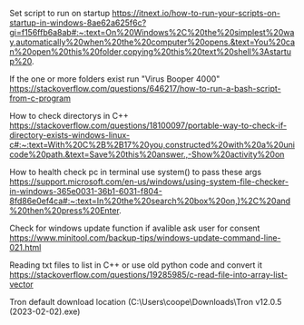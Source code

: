 Set script to run on startup 
https://itnext.io/how-to-run-your-scripts-on-startup-in-windows-8ae62a625f6c?gi=f156ffb6a8ab#:~:text=On%20Windows%2C%20the%20simplest%20way,automatically%20when%20the%20computer%20opens.&text=You%20can%20open%20this%20folder,copying%20this%20text%20shell%3Astartup%20.

If the one or more folders exist run "Virus Booper 4000"
https://stackoverflow.com/questions/646217/how-to-run-a-bash-script-from-c-program

How to check directorys in C++
https://stackoverflow.com/questions/18100097/portable-way-to-check-if-directory-exists-windows-linux-c#:~:text=With%20C%2B%2B17%20you,constructed%20with%20a%20unicode%20path.&text=Save%20this%20answer.,-Show%20activity%20on

How to health check pc in terminal use system() to pass these args
https://support.microsoft.com/en-us/windows/using-system-file-checker-in-windows-365e0031-36b1-6031-f804-8fd86e0ef4ca#:~:text=In%20the%20search%20box%20on,)%2C%20and%20then%20press%20Enter.

Check for windows update function if avalible ask user for consent
https://www.minitool.com/backup-tips/windows-update-command-line-021.html

Reading txt files to list in C++ or use old python code and convert it 
https://stackoverflow.com/questions/19285985/c-read-file-into-array-list-vector

Tron default download location (C:\Users\coope\Downloads\Tron v12.0.5 (2023-02-02).exe)

